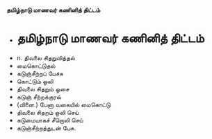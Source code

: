 **தமிழ்நாடு மாணவர் கணினித் திட்டம்**
- # தமிழ்நாடு மாணவர் கணினித் திட்டம்
- n. திவலை சிதறுவித்தல்
- மைகொட்டுதல்
- கடுஞ்சீற்றப் பேச்சு
- கொட்டும் ஒலி
- திவலை சிதறும் ஓசை
- கடுஞ் சீற்றக்குரல்
- (வினை.) பேனா வகையில் மைகொட்டு
- திவலை சிதறம் ஒலி செய்
- கடுமையாகச் சீறொலி செய்
- கடுஞ்சீற்றத்துடன் பேசு.

